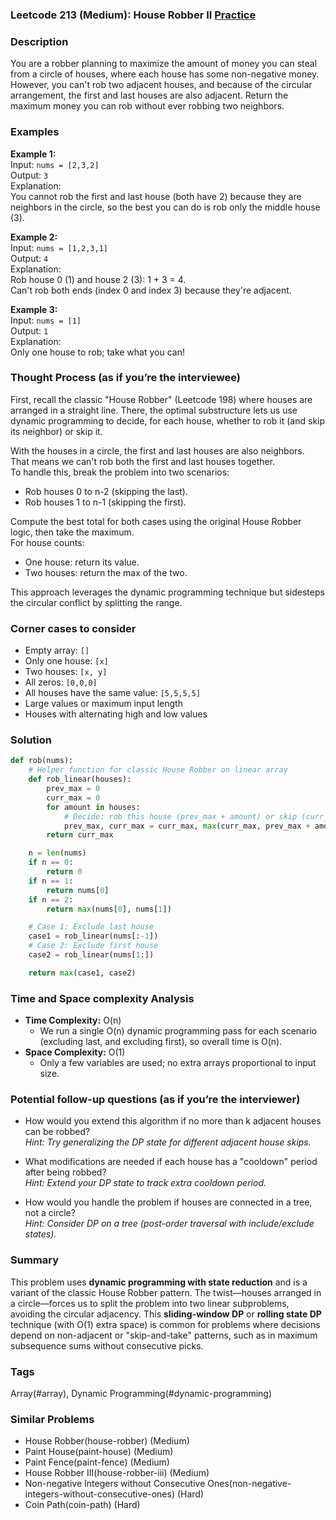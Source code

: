 ### Leetcode 213 (Medium): House Robber II [Practice](https://leetcode.com/problems/house-robber-ii)

### Description  
You are a robber planning to maximize the amount of money you can steal from a circle of houses, where each house has some non-negative money. However, you can't rob two adjacent houses, and because of the circular arrangement, the first and last houses are also adjacent. Return the maximum money you can rob without ever robbing two neighbors.

### Examples  

**Example 1:**  
Input: `nums = [2,3,2]`  
Output: `3`  
Explanation:  
You cannot rob the first and last house (both have 2) because they are neighbors in the circle, so the best you can do is rob only the middle house (3).

**Example 2:**  
Input: `nums = [1,2,3,1]`  
Output: `4`  
Explanation:  
Rob house 0 (1) and house 2 (3): 1 + 3 = 4.  
Can't rob both ends (index 0 and index 3) because they're adjacent.

**Example 3:**  
Input: `nums = [1]`  
Output: `1`  
Explanation:  
Only one house to rob; take what you can!

### Thought Process (as if you’re the interviewee)  
First, recall the classic "House Robber" (Leetcode 198) where houses are arranged in a straight line. There, the optimal substructure lets us use dynamic programming to decide, for each house, whether to rob it (and skip its neighbor) or skip it.

With the houses in a circle, the first and last houses are also neighbors. That means we can't rob both the first and last houses together.  
To handle this, break the problem into two scenarios:
- Rob houses 0 to n-2 (skipping the last).
- Rob houses 1 to n-1 (skipping the first).

Compute the best total for both cases using the original House Robber logic, then take the maximum.  
For house counts:
- One house: return its value.
- Two houses: return the max of the two.

This approach leverages the dynamic programming technique but sidesteps the circular conflict by splitting the range.

### Corner cases to consider  
- Empty array: `[]`
- Only one house: `[x]`
- Two houses: `[x, y]`
- All zeros: `[0,0,0]`
- All houses have the same value: `[5,5,5,5]`
- Large values or maximum input length
- Houses with alternating high and low values

### Solution

```python
def rob(nums):
    # Helper function for classic House Robber on linear array
    def rob_linear(houses):
        prev_max = 0
        curr_max = 0
        for amount in houses:
            # Decide: rob this house (prev_max + amount) or skip (curr_max)
            prev_max, curr_max = curr_max, max(curr_max, prev_max + amount)
        return curr_max

    n = len(nums)
    if n == 0:
        return 0
    if n == 1:
        return nums[0]
    if n == 2:
        return max(nums[0], nums[1])

    # Case 1: Exclude last house
    case1 = rob_linear(nums[:-1])
    # Case 2: Exclude first house
    case2 = rob_linear(nums[1:])

    return max(case1, case2)
```

### Time and Space complexity Analysis  

- **Time Complexity:** O(n)
  - We run a single O(n) dynamic programming pass for each scenario (excluding last, and excluding first), so overall time is O(n).
- **Space Complexity:** O(1)
  - Only a few variables are used; no extra arrays proportional to input size.

### Potential follow-up questions (as if you’re the interviewer)  

- How would you extend this algorithm if no more than k adjacent houses can be robbed?  
  *Hint: Try generalizing the DP state for different adjacent house skips.*

- What modifications are needed if each house has a "cooldown" period after being robbed?  
  *Hint: Extend your DP state to track extra cooldown period.*

- How would you handle the problem if houses are connected in a tree, not a circle?  
  *Hint: Consider DP on a tree (post-order traversal with include/exclude states).*

### Summary  
This problem uses **dynamic programming with state reduction** and is a variant of the classic House Robber pattern. The twist—houses arranged in a circle—forces us to split the problem into two linear subproblems, avoiding the circular adjacency. This **sliding-window DP** or **rolling state DP** technique (with O(1) extra space) is common for problems where decisions depend on non-adjacent or "skip-and-take" patterns, such as in maximum subsequence sums without consecutive picks.

### Tags
Array(#array), Dynamic Programming(#dynamic-programming)

### Similar Problems
- House Robber(house-robber) (Medium)
- Paint House(paint-house) (Medium)
- Paint Fence(paint-fence) (Medium)
- House Robber III(house-robber-iii) (Medium)
- Non-negative Integers without Consecutive Ones(non-negative-integers-without-consecutive-ones) (Hard)
- Coin Path(coin-path) (Hard)